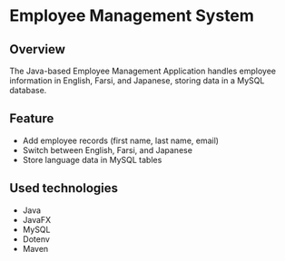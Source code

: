 # Employee Management System

## Overview
The Java-based Employee Management Application handles employee information in English, Farsi, and Japanese, storing data in a MySQL database.

## Feature
- Add employee records (first name, last name, email)
- Switch between English, Farsi, and Japanese
- Store language data in MySQL tables

## Used technologies
- Java
- JavaFX
- MySQL
- Dotenv
- Maven
